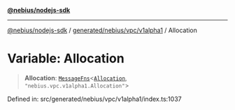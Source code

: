 [**@nebius/nodejs-sdk**](../../../../../README.md)

---

[@nebius/nodejs-sdk](../../../../../README.md) / [generated/nebius/vpc/v1alpha1](../README.md) / Allocation

# Variable: Allocation

> **Allocation**: [`MessageFns`](../../../../../runtime/protos/core/interfaces/MessageFns.md)\<[`Allocation`](../interfaces/Allocation.md), `"nebius.vpc.v1alpha1.Allocation"`\>

Defined in: src/generated/nebius/vpc/v1alpha1/index.ts:1037

